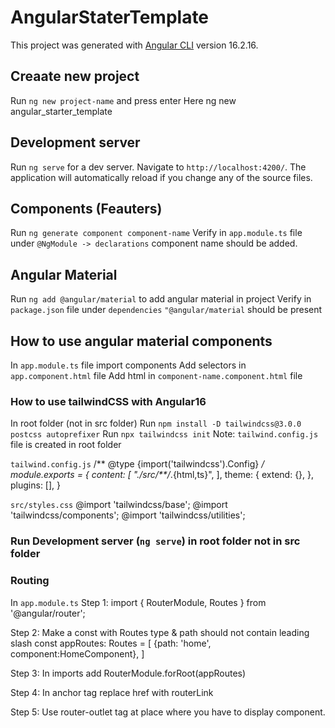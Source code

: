 # AngularStaterTemplate

This project was generated with [Angular CLI](https://github.com/angular/angular-cli) version 16.2.16.

## Creaate new project
Run `ng new project-name` and press enter
Here ng new angular_starter_template

## Development server
Run `ng serve` for a dev server. 
Navigate to `http://localhost:4200/`. 
The application will automatically reload if you change any of the source files.

## Components (Feauters)
Run `ng generate component component-name` 
Verify in `app.module.ts` file under `@NgModule -> declarations` component name should be added.

## Angular Material
Run `ng add @angular/material` to add angular material in project
Verify in `package.json` file under `dependencies` `"@angular/material` should be present

## How to use angular material components
In `app.module.ts` file import components
Add selectors in `app.component.html` file
Add html in `component-name.component.html` file

### How to use tailwindCSS with Angular16
In root folder (not in src folder)
Run `npm install -D tailwindcss@3.0.0 postcss autoprefixer`
Run `npx tailwindcss init`
Note: `tailwind.config.js` file is created in root folder

`tailwind.config.js`
/** @type {import('tailwindcss').Config} */
module.exports = {
  content: [
    "./src/**/*.{html,ts}",
  ],
  theme: {
    extend: {},
  },
  plugins: [],
}

`src/styles.css`
@import 'tailwindcss/base';
@import 'tailwindcss/components';
@import 'tailwindcss/utilities';

### Run Development server (`ng serve`) in root folder not in src folder

### Routing
In `app.module.ts`
Step 1: import { RouterModule, Routes } from '@angular/router';

Step 2: Make a const with Routes type & path should not contain leading slash
const appRoutes: Routes = [
  {path: 'home', component:HomeComponent},
]

Step 3: In imports add
RouterModule.forRoot(appRoutes)

Step 4: In anchor tag replace href with routerLink
<a routerLink="/home">

Step 5: Use router-outlet tag at place where you have to display component.







